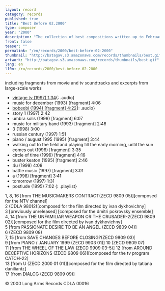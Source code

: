 ```yaml
---
layout: record
category: records
published: true
title: "Best Before 02.2000"
type: composer
year: "2000"
description: "The collection of best compositions written up to February, 2000"
front: false
teaser: ""
permalink: "/en/records/2000/best-before-02-2000"
thumbnail: "http://batagov.s3.amazonaws.com/records/thumbnails/best.gif"
artwork: "http://batagov.s3.amazonaws.com/records/thumbnails/best.gif"
lang: en
l10n: /ru/records/2000/best-before-02-2000
---
```


including fragments from movie and tv soundtracks and excerpts from large-scale works

- [vintage tv (1997) 1:34](http://batagov.s3.amazonaws.com/records/sounds/vintage_tv_.mp3){: .audio}
- music for december (1993) [fragment] 4:06	 
- [bobeobi (1994) [fragment] 4:22](http://batagov.s3.amazonaws.com/records/sounds/bobeobi.mp3){: .audio}
- story 1 (1997) 2:42	 
- umbra solis (1998) [fragment] 6:07	 
- music for military band (1993) [fragment] 2:48	 
- 3 (1998) 3:00	 
- russian century (1997) 1:51	 
- piano / august 1995 (1995) [fragment] 3:44	 
- walking out to the field and playing till the early morning, until the sun comes out (1996) [fragment] 3:35	 
- circle of time (1999) [fragment] 4:16	 
- buster keaton (1995) [fragment] 2:46	 
- 4u (1999) 4:08	 
- battle music (1997) [fragment] 3:01	 
- a (1998) [fragment] 3:41	 
- tomorrow (1997) 1:31	 
- postlude (1995) 7:02 
{: .playlist} 

1, 8, 16 [from THE MUSICMAKERS CONTRACT(ZECD 9809 05)][composed for the NTV channel]  
2 (CDLA 98012)[composed for the film directed by ivan dykhovichny]  
3 [previously unreleased] [composed for the dmitri pokrovsky ensemble]  
4, 14 [from THE UNFAMILIAR WEAPON OR THE CRUSADER-2(ZECD 9809 02)][composed for the film directed by ivan dykhovichny]  
5 [from PASSIONATE DESIRE TO BE AN ANGEL (ZECD 9809 04)]  
6 (ZECD 9809 08)  
7, 15 [from SAVE CHANGES BEFORE CLOSING?(ZECD 9809 03)]  
9 [from PIANO / JANUARY 1999 (ZECD 9903 01)] 
10 (ZECD 9809 07)  
11 [from THE WHEEL OF THE LAW (ZECD 9909 03-5)]
12 [from AROUND DECEPTIVE HORIZONS (ZECD 9809 06)][composed for the tv program CATCH-22]  
13 [from U (ZECD 2000 01 01)][composed for the film directed by tatiana daniliantz]  
17 [from DIALOG (ZECD 9809 09)] 

© 2000 Long Arms Records CDLA 00016  